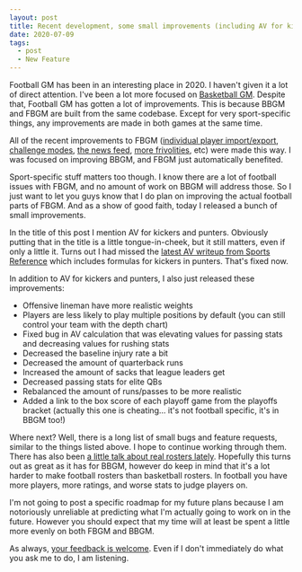 ```yaml
---
layout: post
title: Recent development, some small improvements (including AV for kickers and punters!), and future plans
date: 2020-07-09
tags:
  - post
  - New Feature
---
```


Football GM has been in an interesting place in 2020. I haven't given it a lot of direct attention. I've been a lot more focused on [Basketball GM](https://basketball-gm.com/). Despite that, Football GM has gotten a lot of improvements. This is because BBGM and FBGM are built from the same codebase. Except for very sport-specific things, any improvements are made in both games at the same time.

All of the recent improvements to FBGM ([individual player import/export](https://basketball-gm.com/blog/2020/06/import-export-players/), [challenge modes](https://basketball-gm.com/blog/2020/06/league-creation-options/), [the news feed](https://basketball-gm.com/blog/2020/06/news-feed/), [more frivolities](https://basketball-gm.com/blog/2020/05/new-frivolities/), etc) were made this way. I was focused on improving BBGM, and FBGM just automatically benefited.

<!--more-->

Sport-specific stuff matters too though. I know there are a lot of football issues with FBGM, and no amount of work on BBGM will address those. So I just want to let you guys know that I do plan on improving the actual football parts of FBGM. And as a show of good faith, today I released a bunch of small improvements.

In the title of this post I mention AV for kickers and punters. Obviously putting that in the title is a little tongue-in-cheek, but it still matters, even if only a little it. Turns out I had missed the [latest AV writeup from Sports Reference](https://www.sports-reference.com/blog/approximate-value-methodology/) which includes formulas for kickers in punters. That's fixed now.

In addition to AV for kickers and punters, I also just released these improvements:

- Offensive lineman have more realistic weights
- Players are less likely to play multiple positions by default (you can still control your team with the depth chart)
- Fixed bug in AV calculation that was elevating values for passing stats and decreasing values for rushing stats
- Decreased the baseline injury rate a bit
- Decreased the amount of quarterback runs
- Increased the amount of sacks that league leaders get
- Decreased passing stats for elite QBs
- Rebalanced the amount of runs/passes to be more realistic
- Added a link to the box score of each playoff game from the playoffs bracket (actually this one is cheating... it's not football specific, it's in BBGM too!)

Where next? Well, there is a long list of small bugs and feature requests, similar to the things listed above. I hope to continue working through them. There has also been [a little talk about real rosters lately](https://old.reddit.com/r/Football_GM/comments/hlban2/rough_draft_of_nfl_rosters/). Hopefully this turns out as great as it has for BBGM, however do keep in mind that it's a lot harder to make football rosters than basketball rosters. In football you have more players, more ratings, and worse stats to judge players on.

I'm not going to post a specific roadmap for my future plans because I am notoriously unreliable at predicting what I'm actually going to work on in the future. However you should expect that my time will at least be spent a little more evenly on both FBGM and BBGM.

As always, [your feedback is welcome](/contact/). Even if I don't immediately do what you ask me to do, I am listening.
